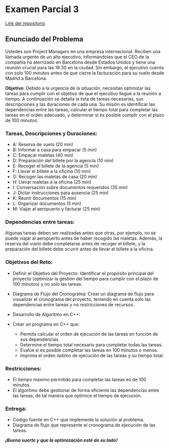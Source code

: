 # Examen Parcial 3

[Link del repositorio](https://github.com/pinchiguillo/Examen-Parcial-3)

## Enunciado del Problema

Ustedes son Project Managers en una empresa internacional. Reciben una llamada urgente de un alto ejecutivo, informándoles que el CEO de la compañía ha aterrizado en Barcelona desde Estados Unidos y tiene una reunión crucial para las 19:30 en la ciudad. Sin embargo, el ejecutivo cuenta con solo 100 minutos antes de que cierre la facturación para su vuelo desde Madrid a Barcelona.

**Objetivo**: Debido a la urgencia de la situación, necesitan optimizar las tareas para cumplir con el objetivo de que el ejecutivo llegue a la reunión a tiempo. A continuación se detalla la lista de tareas necesarias, sus descripciones y las duraciones de cada una. Su misión es identificar las dependencias entre las tareas, calcular el tiempo total para completar las tareas en el orden adecuado, y determinar si es posible cumplir con el plazo de 100 minutos.

### Tareas, Descripciones y Duraciones:

- A: Reserva de vuelo (20 min)
- B: Informar a casa para empacar (5 min)
- C: Empacar maletas (40 min)
- D: Preparación del billete por la agencia (10 min)
- E: Recoger el billete de la agencia (5 min)
- F: Llevar el billete a la oficina (10 min)
- G: Recoger las maletas de casa (20 min)
- H: Llevar maletas a la oficina (25 min)
- I: Conversación sobre documentos requeridos (35 min)
- J: Dictar instrucciones para ausencia (25 min)
- K: Reunir documentos (15 min)
- L: Organizar documentos (5 min)
- M: Viajar al aeropuerto y facturar (25 min)
### Dependencias entre tareas:

Algunas tareas deben ser realizadas antes que otras, por ejemplo, no se puede viajar al aeropuerto antes de haber recogido las maletas.
Además, la reserva del vuelo debe completarse antes de recoger el billete, y la preparación del billete debe ocurrir antes de llevar el billete a la oficina.
### Objetivos del Reto:

- Definir el Objetivo del Proyecto: Identificar el propósito principal del proyecto (optimizar la gestión del tiempo para cumplir con el plazo de 100 minutos) y no solo las tareas.

- Diagrama de Flujo del Cronograma: Crear un diagrama de flujo para visualizar el cronograma del proyecto, teniendo en cuenta solo las dependencias entre tareas y no restricciones de recursos.

- Desarrollo de Algoritmo en C++:

- Crear un programa en C++ que:
  - Permita calcular el orden de ejecución de las tareas en función de sus dependencias.
  - Determine el tiempo total necesario para completar todas las tareas.
  - Evalúe si es posible completar las tareas en 100 minutos o menos.
  - Imprima el orden óptimo de ejecución de las tareas y su tiempo total.

### Restricciones:

- El tiempo máximo permitido para completar las tareas es de 100 minutos.
- El algoritmo debe gestionar de forma eficiente las dependencias entre las tareas, de tal manera que optimice el tiempo de ejecución.
### Entrega:

- Código fuente en C++ que implemente la solución al problema.
- Diagrama de flujo que represente el cronograma de ejecución de las tareas.

***¡Buena suerte y que la optimización esté de su lado!***
